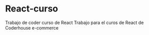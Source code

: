 # React-curso
Trabajo de coder curso de React
Trabajo para el curos de React de Coderhouse e-commerce
